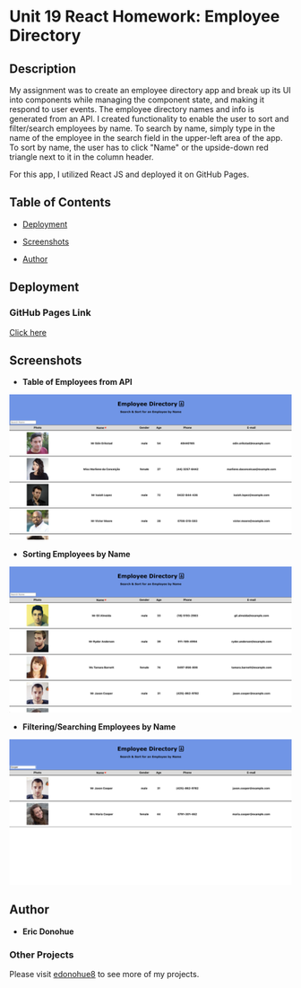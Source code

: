 # Unit 19 React Homework: Employee Directory

## Description

My assignment was to create an employee directory app and break up its UI into components while managing the component state, and making it respond to user events.  The employee directory names and info is generated from an API.  I created functionality to enable the user to sort and filter/search employees by name.  To search by name, simply type in the name of the employee in the search field in the upper-left area of the app.  To sort by name, the user has to click "Name" or the upside-down red triangle next to it in the column header.

For this app, I utilized React JS and deployed it on GitHub Pages.

## Table of Contents 

* [Deployment](#deployment)

* [Screenshots](#screenshots)

* [Author](#author)

## Deployment
### GitHub Pages Link
[Click here](https://edonohue8.github.io/react-employee-directory/)

## Screenshots

* **Table of Employees from API**

<img src="assets/readme/table.png" width="900">

* **Sorting Employees by Name**

<img src="assets/readme/sorted.png" width="900">

* **Filtering/Searching Employees by Name**

<img src="assets/readme/filtered.png" width="900">

## Author

* **Eric Donohue**

### Other Projects

Please visit [edonohue8](https://github.com/edonohue8/) to see more of my projects.